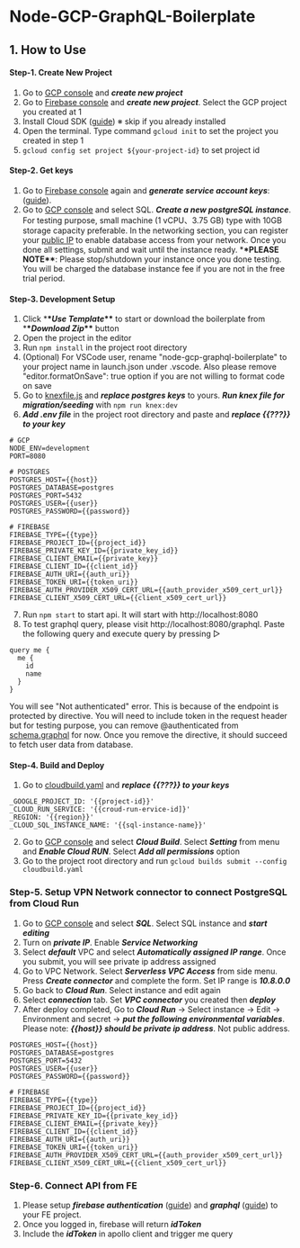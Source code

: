 # Node-GCP-GraphQL-Boilerplate

## 1. How to Use

#### Step-1. Create New Project

1. Go to [GCP console](https://console.cloud.google.com/) and **_create new project_**
2. Go to [Firebase console](https://console.firebase.google.com/u/0/) and **_create new project_**. Select the GCP project you created at 1
3. Install Cloud SDK ([guide](https://cloud.google.com/sdk/docs/quickstart)) ※ skip if you already installed
4. Open the terminal. Type command `gcloud init` to set the project you created in step 1
5. `gcloud config set project ${your-project-id}` to set project id

#### Step-2. Get keys

1. Go to [Firebase console](https://console.firebase.google.com/u/0/) again and **_generate service account keys_**: ([guide](https://firebase.google.com/docs/admin/setup#initialize-sdk)).
2. Go to [GCP console](https://console.cloud.google.com/) and select SQL. **_Create a new postgreSQL instance_**. For testing purpose, small machine (1 vCPU、3.75 GB) type with 10GB storage capacity preferable. In the networking section, you can register your [public IP](https://www.tunnelbear.com/whats-my-ip) to enable database access from your network. Once you done all settings, submit and wait until the instance ready. \***\*PLEASE NOTE\*\***: Please stop/shutdown your instance once you done testing. You will be charged the database instance fee if you are not in the free trial period.

#### Step-3. Development Setup

1. Click \***\*_Use Template_\*\*** to start or download the boilerplate from \***\*_Download Zip_\*\*** button
2. Open the project in the editor
3. Run `npm install` in the project root directory
4. (Optional) For VSCode user, rename "node-gcp-graphql-boilerplate" to your project name in launch.json under .vscode. Also please remove "editor.formatOnSave": true option if you are not willing to format code on save
5. Go to [knexfile.js]() and **_replace postgres keys_** to yours. **_Run knex file for migration/seeding_** with `npm run knex:dev`
6. **_Add .env file_** in the project root directory and paste and **_replace {{???}} to your key_**

```
# GCP
NODE_ENV=development
PORT=8080

# POSTGRES
POSTGRES_HOST={{host}}
POSTGRES_DATABASE=postgres
POSTGRES_PORT=5432
POSTGRES_USER={{user}}
POSTGRES_PASSWORD={{password}}

# FIREBASE
FIREBASE_TYPE={{type}}
FIREBASE_PROJECT_ID={{project_id}}
FIREBASE_PRIVATE_KEY_ID={{private_key_id}}
FIREBASE_CLIENT_EMAIL={{private_key}}
FIREBASE_CLIENT_ID={{client_id}}
FIREBASE_AUTH_URI={{auth_uri}}
FIREBASE_TOKEN_URI={{token_uri}}
FIREBASE_AUTH_PROVIDER_X509_CERT_URL={{auth_provider_x509_cert_url}}
FIREBASE_CLIENT_X509_CERT_URL={{client_x509_cert_url}}
```

7. Run `npm start` to start api. It will start with http://localhost:8080
8. To test graphql query, please visit http://localhost:8080/graphql. Paste the following query and execute query by pressing ▷

```
query me {
  me {
    id
    name
  }
}
```

You will see "Not authenticated" error. This is because of the endpoint is protected by directive. You will need to include token in the request header but for testing purpose, you can remove @authenticated from [schema.graphql]() for now. Once you remove the directive, it should succeed to fetch user data from database.

#### Step-4. Build and Deploy

1. Go to [cloudbuild.yaml]() and **_replace {{???}} to your keys_**

```
_GOOGLE_PROJECT_ID: '{{project-id}}'
_CLOUD_RUN_SERVICE: '{{croud-run-ervice-id]}'
_REGION: '{{region}}'
_CLOUD_SQL_INSTANCE_NAME: '{{sql-instance-name}}'
```

2. Go to [GCP console](https://console.cloud.google.com/) and select **_Cloud Build_**. Select **_Setting_** from menu and **_Enable Cloud RUN_**. Select **_Add all permissions_** option
3. Go to the project root directory and run `gcloud builds submit --config cloudbuild.yaml`

### Step-5. Setup VPN Network connector to connect PostgreSQL from Cloud Run

1. Go to [GCP console](https://console.cloud.google.com/) and select **_SQL_**. Select SQL instance and **_start editing_**
2. Turn on **_private IP_**. Enable **_Service Networking_**
3. Select **_default_** VPC and select **_Automatically assigned IP range_**. Once you submit, you will see private ip address assigned
4. Go to VPC Network. Select **_Serverless VPC Access_** from side menu. Press **_Create connector_** and complete the form. Set IP range is **_10.8.0.0_**
5. Go back to **_Cloud Run_**. Select instance and edit again
6. Select **_connection_** tab. Set **_VPC connector_** you created then **_deploy_**
7. After deploy completed, Go to **_Cloud Run_** -> Select instance -> Edit -> Environment and secret -> **_put the following environmental variables_**. Please note: **_{{host}} should be private ip address_**. Not public address.

```
POSTGRES_HOST={{host}}
POSTGRES_DATABASE=postgres
POSTGRES_PORT=5432
POSTGRES_USER={{user}}
POSTGRES_PASSWORD={{password}}

# FIREBASE
FIREBASE_TYPE={{type}}
FIREBASE_PROJECT_ID={{project_id}}
FIREBASE_PRIVATE_KEY_ID={{private_key_id}}
FIREBASE_CLIENT_EMAIL={{private_key}}
FIREBASE_CLIENT_ID={{client_id}}
FIREBASE_AUTH_URI={{auth_uri}}
FIREBASE_TOKEN_URI={{token_uri}}
FIREBASE_AUTH_PROVIDER_X509_CERT_URL={{auth_provider_x509_cert_url}}
FIREBASE_CLIENT_X509_CERT_URL={{client_x509_cert_url}}
```

### Step-6. Connect API from FE

1. Please setup **_firebase authentication_** ([guide](https://www.apollographql.com/docs/react/get-started/)) and **_graphql_** ([guide](https://www.apollographql.com/docs/react/get-started/)) to your FE project.
2. Once you logged in, firebase will return **_idToken_**
3. Include the **_idToken_** in apollo client and trigger me query
